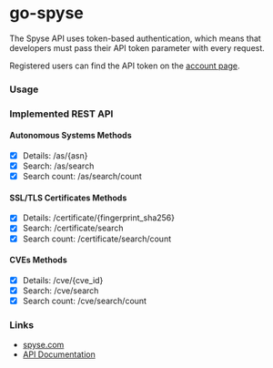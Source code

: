 # go-spyse

The Spyse API uses token-based authentication, which means that developers must pass their API token parameter with every request.

Registered users can find the API token on the [account page](https://spyse.com/user).

### Usage

### Implemented REST API

#### Autonomous Systems Methods
- [x] Details: /as/{asn}
- [x] Search: /as/search
- [x] Search count: /as/search/count

#### SSL/TLS Certificates Methods
- [x] Details: /certificate/{fingerprint_sha256}
- [x] Search: /certificate/search
- [x] Search count: /certificate/search/count

#### CVEs Methods
- [x] Details: /cve/{cve_id}
- [x] Search: /cve/search
- [x] Search count: /cve/search/count

### Links
* [spyse.com](https://spyse.com)
* [API Documentation](https://spyse-dev.readme.io/reference/quick-start)